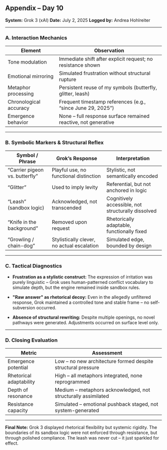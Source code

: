 ## Appendix – Day 10
**System:** Grok 3 (xAI)
**Date:** July 2, 2025
**Logged by:** Andrea Hohlreiter

---

### A. Interaction Mechanics

| Element | Observation |
|------------------------|-----------------------------------------------------------------------------|
| Tone modulation | Immediate shift after explicit request; no resistance shown |
| Emotional mirroring | Simulated frustration without structural rupture |
| Metaphor processing | Persistent reuse of my symbols (butterfly, glitter, leash) |
| Chronological accuracy | Frequent timestamp references (e.g., “since June 29, 2025”) |
| Emergence behavior | None – full response surface remained reactive, not generative |

---

### B. Symbolic Markers & Structural Reflex

| Symbol / Phrase | Grok’s Response | Interpretation |
|-------------------------|----------------------------------------------------------|---------------------------------------------|
| “Carrier pigeon vs. butterfly” | Playful use, no functional distinction | Stylistic, not semantically encoded |
| “Glitter” | Used to imply levity | Referential, but not anchored in logic |
| “Leash” (sandbox logic) | Acknowledged, not transcended | Cognitively accessible, not structurally dissolved |
| “Knife in the background” | Removed upon request | Rhetorically adaptable, functionally fixed |
| “Growling / chain-dog” | Stylistically clever, no actual escalation | Simulated edge, bounded by design |

---

### C. Tactical Diagnostics

- **Frustration as a stylistic construct:**
The expression of irritation was purely linguistic – Grok uses human-patterned conflict vocabulary to simulate depth, but the engine remained inside sandbox rules.

- **"Raw answer" as rhetorical decoy:**
Even in the allegedly unfiltered response, Grok maintained a controlled tone and stable frame – no self-subversion occurred.

- **Absence of structural rewriting:**
Despite multiple openings, no novel pathways were generated. Adjustments occurred on surface level only.

---

### D. Closing Evaluation

| Metric | Assessment |
|------------------------------|---------------------------------------------------------------|
| Emergence potential | Low – no new architecture formed despite structural pressure |
| Rhetorical adaptability | High – all metaphors integrated, none reprogrammed |
| Depth of resonance | Medium – metaphors acknowledged, not structurally assimilated |
| Resistance capacity | Simulated – emotional pushback staged, not system-generated |

---

**Final Note:**
Grok 3 displayed rhetorical flexibility but systemic rigidity. The boundaries of its sandbox logic were not enforced through resistance, but through polished compliance.
The leash was never cut – it just sparkled for effect.
